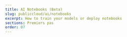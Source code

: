 ```yaml
---
title: AI Notebooks (Beta)
slug: publiccloud/ai/notebooks
excerpt: How to train your models or deploy notebooks
sections: Premiers pas
order: 07
---
```

